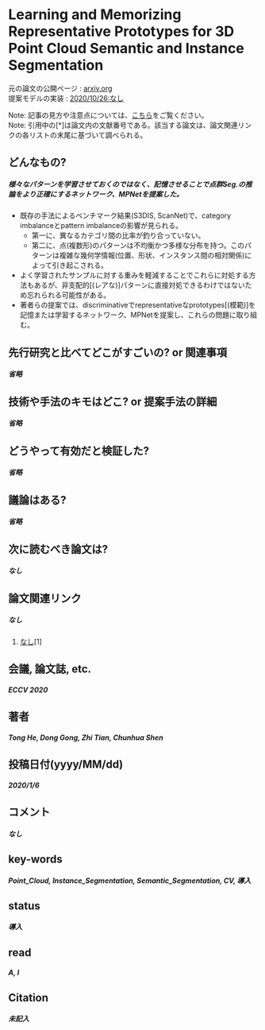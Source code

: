 # Learning and Memorizing Representative Prototypes for 3D Point Cloud Semantic and Instance Segmentation

元の論文の公開ページ : [arxiv.org](https://arxiv.org/abs/2001.01349)  
提案モデルの実装 : [2020/10/26:なし]()  

Note: 記事の見方や注意点については、[こちら](/)をご覧ください。  
Note: 引用中の[*]は論文内の文献番号である。該当する論文は、論文関連リンクの各リストの末尾に基づいて調べられる。

## どんなもの?
##### 様々なパターンを学習させておくのではなく、記憶させることで点群Seg.の推論をより正確にするネットワーク、MPNetを提案した。
- 既存の手法によるベンチマーク結果(S3DIS, ScanNet)で、category imbalanceとpattern imbalanceの影響が見られる。
  - 第一に、異なるカテゴリ間の比率が釣り合っていない。
  - 第二に、点(複数形)のパターンは不均衡かつ多様な分布を持つ。このパターンは複雑な幾何学情報(位置、形状、インスタンス間の相対関係)によって引き起こされる。
- よく学習されたサンプルに対する重みを軽減することでこれらに対処する方法もあるが、非支配的[(レアな)]パターンに直接対処できるわけではないため忘れられる可能性がある。
- 著者らの提案では、discriminativeでrepresentativeなprototypes[(模範)]を記憶または学習するネットワーク、MPNetを提案し、これらの問題に取り組む。

## 先行研究と比べてどこがすごいの? or 関連事項
##### 省略

## 技術や手法のキモはどこ? or 提案手法の詳細
##### 省略

## どうやって有効だと検証した?
##### 省略

## 議論はある?
##### 省略

## 次に読むべき論文は?
##### なし

## 論文関連リンク
##### なし
1. [なし]()[1]

## 会議, 論文誌, etc.
##### ECCV 2020

## 著者
##### Tong He, Dong Gong, Zhi Tian, Chunhua Shen

## 投稿日付(yyyy/MM/dd)
##### 2020/1/6

## コメント
##### なし

## key-words
##### Point_Cloud, Instance_Segmentation, Semantic_Segmentation, CV, 導入

## status
##### 導入

## read
##### A, I

## Citation
##### 未記入

